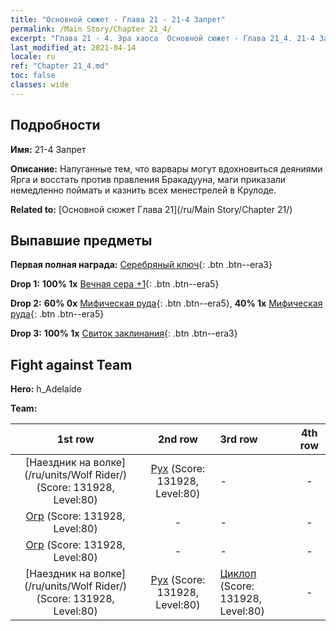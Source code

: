 ```yaml
---
title: "Основной сюжет - Глава 21 - 21-4 Запрет"
permalink: /Main Story/Chapter 21_4/
excerpt: "Глава 21 - 4. Эра хаоса  Основной сюжет - Глава 21_4. 21-4 Запрет"
last_modified_at: 2021-04-14
locale: ru
ref: "Chapter 21_4.md"
toc: false
classes: wide
---
```


## Подробности

 **Имя:** 21-4 Запрет

 **Описание:** Напуганные тем, что варвары могут вдохновиться деяниями Ярга и восстать против правления Бракадууна, маги приказали немедленно поймать и казнить всех менестрелей в Крулоде.

 **Related to:** [Основной сюжет Глава 21](/ru/Main Story/Chapter 21/)

## Выпавшие предметы

 **Первая полная награда:** [Серебряный ключ](/ru/Items/con_693/){: .btn .btn--era3}

 **Drop 1:** **100% 1x** [Вечная сера +1](/ru/Items/mat_71/){: .btn .btn--era5}

 **Drop 2:** **60% 0x** [Мифическая руда](/ru/Items/mat_61/){: .btn .btn--era5}, **40% 1x** [Мифическая руда](/ru/Items/mat_61/){: .btn .btn--era5}

 **Drop 3:** **100% 1x** [Свиток заклинания](/ru/Items/con_694/){: .btn .btn--era3}


## Fight against Team
 **Hero:** h_Adelaide

 **Team:**


  | 1st row | 2nd row | 3rd row | 4th row |
  |:----:|:----:|:----|:----:|
  | [Наездник на волке](/ru/units/Wolf Rider/) (Score: 131928, Level:80)  | [Рух](/ru/units/Roc/) (Score: 131928, Level:80)  | - | - |
  | [Огр](/ru/units/Ogre/) (Score: 131928, Level:80)  | - | - | - |
  | [Огр](/ru/units/Ogre/) (Score: 131928, Level:80)  | - | - | - |
  | [Наездник на волке](/ru/units/Wolf Rider/) (Score: 131928, Level:80)  | [Рух](/ru/units/Roc/) (Score: 131928, Level:80)  | [Циклоп](/ru/units/Cyclops/) (Score: 131928, Level:80)  | - |


